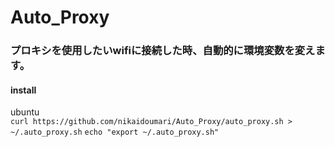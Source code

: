 # Auto_Proxy  
### プロキシを使用したいwifiに接続した時、自動的に環境変数を変えます。  
  
#### install  
ubuntu  
`curl https://github.com/nikaidoumari/Auto_Proxy/auto_proxy.sh > ~/.auto_proxy.sh`
`echo "export ~/.auto_proxy.sh"`


